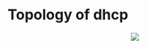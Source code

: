 # Topology of dhcp

<p align="center">
  <img src="https://www.lucidchart.com/publicSegments/view/46fea073-8da3-432b-826e-eb84bbccaec1/image.png">
</p>